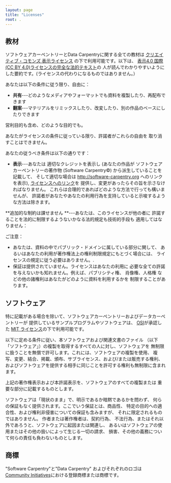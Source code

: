 ```yaml
---
layout: page
title: "Licenses"
root: .
---
```

## 教材

ソフトウェアカーペントリーとData Carpentryに関する全ての教材は
[クリエイティブ・コモンズ 表示ライセンス](https://creativecommons.org/licenses/by/4.0/deed.ja)
の下で利用可能です。以下は、
[表示4.0 国際(CC BY 4.0)ライセンスの完全な法的テキスト](https://creativecommons.org/licenses/by/4.0/legalcode.ja)の
人が読んでわかりやすいようにした要約です。(ライセンスの代わりになるものではありません。）

あなたは以下の条件に従う限り、自由に：

* **共有**---どのようなメディアやフォーマットでも資料を複製したり、再配布できます
* **翻案**---マテリアルをリミックスしたり、改変したり、別の作品のベースにしたりできます


営利目的も含め、どのような目的でも。

あなたがライセンスの条件に従っている限り、許諾者がこれらの自由を
取り消すことはできません。

あなたの従うべき条件は以下の通りです：

* **表示**---あなたは 適切なクレジットを表示し (あなたの作品が
  ソフトウェアカーペントリーの著作物 (Software Carpentry©) から派生していることを記載して、
  そして適切な場合は http://software-carpentry.org へのリンクを表示), 
  [ライセンスへのリンク](https://creativecommons.org/licenses/by/4.0/deed.ja)を
  提供し、変更があったらその旨を示さなければなりません。
  これらは合理的であればどのような方法で行っても構いませんが、
  許諾者があなたやあなたの利用行為を支持していると示唆するような方法は除きます。

**追加的な制約は課せません **---あなたは、このライセンスが他の者に
許諾することを法的に制限するようないかなる法的規定も技術的手段も
適用してはなりません：

ご注意：

* あなたは、資料の中でパブリック・ドメインに属している部分に関して、
  あるいはあなたの利用が著作権法上の権利制限規定にもとづく場合には、
  ライセンスの規定に従う必要はありません。.
* 保証は提供されていません。ライセンスはあなたの利用に
  必要な全ての許諾を与えないかも知れません。例えば、パブリシティ権、
  肖像権、人格権 などの他の諸権利はあなたがどのように資料を利用するかを
制限することがあります。

## ソフトウェア

特に記載がある場合を除いて、ソフトウェアカーペントリーおよびデータカーペントリーが
提供しているサンプルプログラムやソフトウェアは、
[OSI][osi]が承認した
[MIT ライセンス](https://ja.osdn.net/projects/opensource/wiki/licenses%2FMIT_license)の下で利用可能です。

以下に定める条件に従い、本ソフトウェアおよび関連文書のファイル
（以下「ソフトウェア」）の複製を取得するすべての人に対し、ソフトウェアを
無制限に扱うことを無償で許可します。これには、ソフトウェアの複製を使用、
複写、変更、結合、掲載、頒布、サブライセンス、および/または販売する権利、
およびソフトウェアを提供する相手に同じことを許可する権利も無制限に含まれます。

上記の著作権表示および本許諾表示を、ソフトウェアのすべての複製または
重要な部分に記載するものとします。

ソフトウェアは「現状のまま」で、明示であるか暗黙であるかを問わず、
何らの保証もなく提供されます。ここでいう保証とは、商品性、
特定の目的への適合性、および権利非侵害についての保証も含みますが、
それに限定されるものではありません。 作者または著作権者は、契約行為、
不法行為、またはそれ以外であろうと、ソフトウェアに起因または関連し、
あるいはソフトウェアの使用またはその他の扱いによって生じる一切の請求、
損害、その他の義務について何らの責任も負わないものとします。

## 商標

"Software Carpentry"と"Data Carpentry" およびそれぞれのロゴは
[Community Initiatives][CI]における登録商標または商標です。

[cc-by-human]: https://creativecommons.org/licenses/by/4.0/
[cc-by-legal]: https://creativecommons.org/licenses/by/4.0/legalcode
[mit-license]: https://opensource.org/licenses/mit-license.html
[ci]: http://communityin.org/
[osi]: https://opensource.org
[osg]: https://opensource.jp

